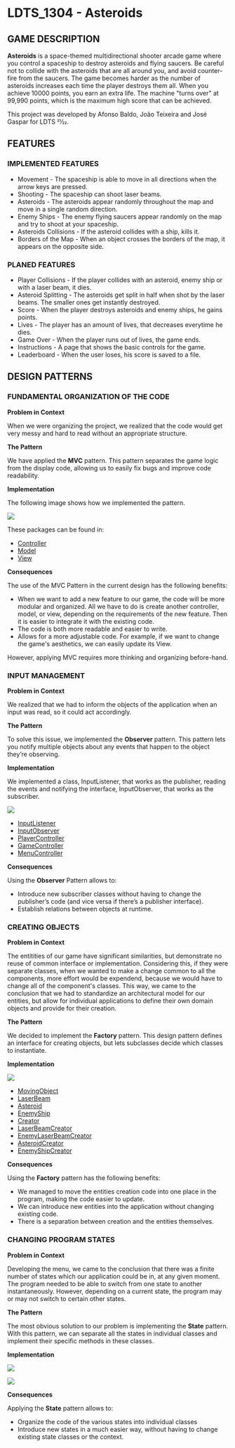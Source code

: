 

# LDTS_1304 - Asteroids

## GAME DESCRIPTION

**Asteroids** is a space-themed multidirectional shooter arcade game where you control a spaceship to destroy asteroids and flying saucers. Be careful not to collide with the asteroids that are all around you, and avoid counter-fire from the saucers. The game becomes harder as the number of asteroids increases each time the player destroys them all. When you achieve 10000 points, you earn an extra life. The machine "turns over" at 99,990 points, which is the maximum high score that can be achieved.

This project was developed by Afonso Baldo, João Teixeira and José Gaspar for LDTS 21⁄22.
## FEATURES
### IMPLEMENTED FEATURES
* Movement - The spaceship is able to move in all directions when the arrow keys are pressed.
* Shooting - The spaceship can shoot laser beams. 
* Asteroids - The asteroids appear randomly throughout the map and move in a single random direction. 
* Enemy Ships - The enemy flying saucers appear randomly on the map and try to shoot at your spaceship.
* Asteroids Collisions - If the asteroid collides with a ship, kills it.
* Borders of the Map - When an object crosses the borders of the map, it appears on the opposite side.

### PLANED FEATURES
* Player Collisions - If the player collides with an asteroid, enemy ship or with a laser beam, it dies.
* Asteroid Splitting - The asteroids get split in half when shot by the laser beams. The smaller ones get instantly destroyed.
* Score - When the player destroys asteroids and enemy ships, he gains points.
* Lives - The player has an amount of lives, that decreases everytime he dies.
* Game Over - When the player runs out of lives, the game ends.
* Instructions - A page that shows the basic controls for the game.
* Leaderboard - When the user loses, his score is saved to a file.

## DESIGN PATTERNS

### FUNDAMENTAL ORGANIZATION OF THE CODE

**Problem in Context** 

When we were organizing the project, we realized that the code would get very messy and hard to read without an appropriate structure.

**The Pattern**

We have applied the **MVC** pattern. This pattern separates the game logic from the display code, allowing us to easily fix bugs and improve code readability.

**Implementation**

The following image shows how we implemented the pattern.

![](image/mvc.svg)

These packages can be found in:

- [Controller](https://github.com/FEUP-LDTS-2021/ldts-project-assignment-g1304/tree/main/src/main/java/control)
- [Model](https://github.com/FEUP-LDTS-2021/ldts-project-assignment-g1304/tree/main/src/main/java/model)
- [View](https://github.com/FEUP-LDTS-2021/ldts-project-assignment-g1304/tree/main/src/main/java/view)

**Consequences**

The use of the MVC Pattern in the current design has the following benefits:

- When we want to add a new feature to our game, the code will be more modular and organized. All we have to do is create another controller, model, or view, depending on the requirements of the new feature. Then it is easier to integrate it with the existing code.
- The code is both more readable and easier to write.
- Allows for a more adjustable code. For example, if we want to change the game's aesthetics, we can easily update its View.

However, applying MVC requires more thinking and organizing before-hand.

### INPUT MANAGEMENT

**Problem in Context**

We realized that we had to inform the objects of the application when an input was read, so it could act accordingly.

**The Pattern**

To solve this issue, we implemented the **Observer** pattern. This pattern lets you notify multiple objects about any events that happen to the object they’re observing.

**Implementation**

We implemented a class, InputListener, that works as the publisher, reading the events and notifying the interface, InputObserver, that works as the subscriber.

![](image/ObserverUml.png)

- [InputListener](https://github.com/FEUP-LDTS-2021/ldts-project-assignment-g1304/blob/main/src/main/java/control/input/InputListenner.java)
- [InputObserver](https://github.com/FEUP-LDTS-2021/ldts-project-assignment-g1304/blob/main/src/main/java/control/input/InputObserver.java)
- [PlayerController](https://github.com/FEUP-LDTS-2021/ldts-project-assignment-g1304/blob/main/src/main/java/control/PlayerController.java)
- [GameController](https://github.com/FEUP-LDTS-2021/ldts-project-assignment-g1304/blob/main/src/main/java/control/states/GameController.java)
- [MenuController](https://github.com/FEUP-LDTS-2021/ldts-project-assignment-g1304/blob/main/src/main/java/control/states/MenuController.java)

**Consequences**

Using the **Observer** Pattern allows to:
-   Introduce new subscriber classes without having to change the publisher’s code (and vice versa if there’s a publisher interface).
-   Establish relations between objects at runtime.

### CREATING OBJECTS

**Problem in Context**

The entitities of our game have significant similarities, but demonstrate no reuse of common interface or implementation. Considering this, if they were separate classes, when we wanted to make a change common to all the components, more effort would be expendend, because we would have to change all of the component's classes. This way, we came to the conclusion that we had to standardize an architectural model for our entities, but allow for individual applications to define their own domain objects and provide for their creation.

**The Pattern**

We decided to implement the **Factory** pattern. This design pattern defines an interface for creating objects, but lets subclasses decide which classes to instantiate.

**Implementation**

![](image/FactoryUml.png)

- [MovingObject](https://github.com/FEUP-LDTS-2021/ldts-project-assignment-g1304/blob/main/src/main/java/model/Entities/MovingObject.java)
- [LaserBeam](https://github.com/FEUP-LDTS-2021/ldts-project-assignment-g1304/blob/main/src/main/java/model/Entities/LaserBeam.java)
- [Asteroid](https://github.com/FEUP-LDTS-2021/ldts-project-assignment-g1304/blob/main/src/main/java/model/Entities/Asteroid.java)
- [EnemyShip](https://github.com/FEUP-LDTS-2021/ldts-project-assignment-g1304/blob/main/src/main/java/model/Entities/EnemyShip.java)
- [Creator](https://github.com/FEUP-LDTS-2021/ldts-project-assignment-g1304/blob/main/src/main/java/model/Entities/Creator.java)
- [LaserBeamCreator](https://github.com/FEUP-LDTS-2021/ldts-project-assignment-g1304/blob/main/src/main/java/model/Entities/LaserBeamCreator.java)
- [EnemyLaserBeamCreator](https://github.com/FEUP-LDTS-2021/ldts-project-assignment-g1304/blob/main/src/main/java/model/Entities/EnemyLaserBeamCreator.java)
- [AsteroidCreator](https://github.com/FEUP-LDTS-2021/ldts-project-assignment-g1304/blob/main/src/main/java/model/Entities/AsteroidCreator.java)
- [EnemyShipCreator](https://github.com/FEUP-LDTS-2021/ldts-project-assignment-g1304/blob/main/src/main/java/model/Entities/EnemyShipCreator.java)

**Consequences**

Using the **Factory** pattern has the following benefits:

- We managed to move the entities creation code into one place in the program, making the code easier to update.
- We can introduce new entities into the application without changing existing code.
- There is a separation between creation and the entities themselves.

### CHANGING PROGRAM STATES

**Problem in Context**

Developing the menu, we came to the conclusion that there was a finite number of states which our application could be in, at any given moment. The program needed to be able to switch from one state to another instantaneously. However, depending on a current state, the program may or may not switch to certain other states.

**The Pattern**

The most obvious solution to our problem is implementing the **State** pattern. With this pattern, we can separate all the states in individual classes and implement their specific methods in these classes.

**Implementation**

![](image/StatesFA.png)

![](image/StatesUml.png)

**Consequences**

Applying the **State** pattern allows to:

- Organize the code of the various states into individual classes
- Introduce new states in a much easier way, without having to change existing state classes or the context.

